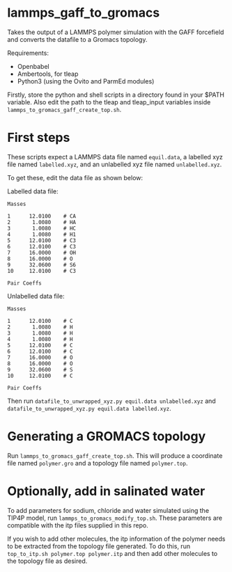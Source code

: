 # lammps_gaff_to_gromacs

Takes the output of a LAMMPS polymer simulation with the GAFF forcefield and converts the datafile to a Gromacs topology.

Requirements:
- Openbabel
- Ambertools, for tleap
- Python3 (using the Ovito and ParmEd modules)
 
Firstly, store the python and shell scripts in a directory found in your $PATH variable. Also edit the path to the tleap and tleap_input variables inside `lammps_to_gromacs_gaff_create_top.sh`.

# First steps

These scripts expect a LAMMPS data file named `equil.data`, a labelled xyz file named `labelled.xyz`, and an unlabelled xyz file named `unlabelled.xyz`.

To get these, edit the data file as shown below:

Labelled data file:

```
Masses                 
                       
1      12.0100    # CA 
2       1.0080    # HA 
3       1.0080    # HC 
4       1.0080    # H1 
5      12.0100    # C3
6      12.0100    # C3
7      16.0000    # OH 
8      16.0000    # O  
9      32.0600    # S6 
10     12.0100    # C3 
                       
Pair Coeffs            
```

Unlabelled data file:

```
Masses                 
                       
1      12.0100    # C 
2       1.0080    # H 
3       1.0080    # H 
4       1.0080    # H 
5      12.0100    # C
6      12.0100    # C
7      16.0000    # O 
8      16.0000    # O  
9      32.0600    # S 
10     12.0100    # C 
                       
Pair Coeffs            
```

Then run `datafile_to_unwrapped_xyz.py equil.data unlabelled.xyz` and `datafile_to_unwrapped_xyz.py equil.data labelled.xyz`.

# Generating a GROMACS topology

Run `lammps_to_gromacs_gaff_create_top.sh`. This will produce a coordinate file named `polymer.gro` and a topology file named `polymer.top`.

# Optionally, add in salinated water

To add parameters for sodium, chloride and water simulated using the TIP4P model, run `lammps_to_gromacs_modify_top.sh`. These parameters are compatible with the itp files supplied in this repo.

If you wish to add other molecules, the itp information of the polymer needs to be extracted from the topology file generated.
To do this, run `top_to_itp.sh polymer.top polymer.itp` and then add other molecules to the topology file as desired.
